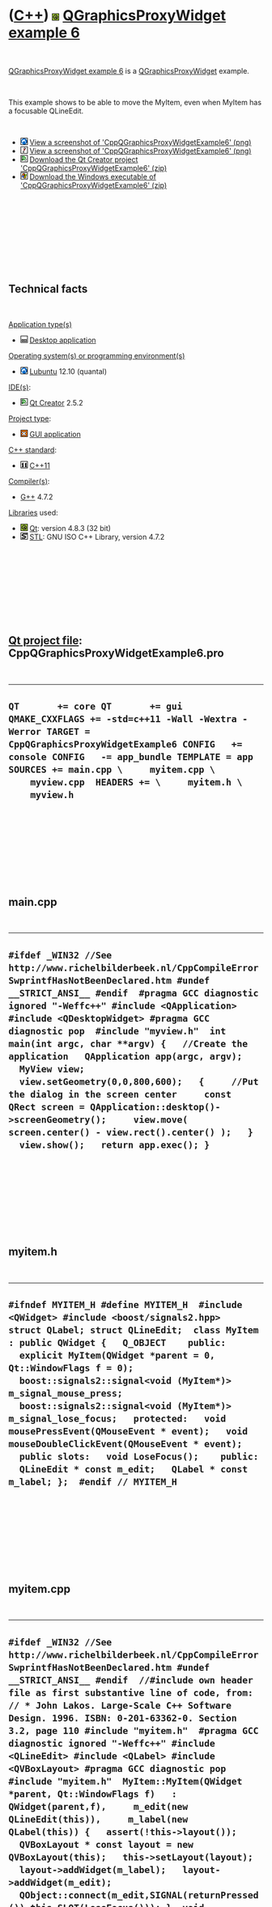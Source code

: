 



 

 

 

 

 

([C++](Cpp.htm)) ![Qt](PicQt.png) [QGraphicsProxyWidget example 6](CppQGraphicsProxyWidgetExample6.htm)
=======================================================================================================

 

[QGraphicsProxyWidget example 6](CppQGraphicsProxyWidgetExample6.htm) is
a [QGraphicsProxyWidget](CppQGraphicsProxyWidget.htm) example.

 

This example shows to be able to move the MyItem, even when MyItem has a
focusable QLineEdit.

 

-   ![Lubuntu](PicLubuntu.png) [View a screenshot of
    'CppQGraphicsProxyWidgetExample6' (png)](CppQGraphicsProxyWidgetExample6.png)
-   ![Wine](PicWine.png) [View a screenshot of
    'CppQGraphicsProxyWidgetExample6' (png)](CppQGraphicsProxyWidgetExample6Wine.png)
-   ![Qt Creator](PicQtCreator.png) [Download the Qt Creator project
    'CppQGraphicsProxyWidgetExample6' (zip)](CppQGraphicsProxyWidgetExample6.zip)
-   ![Windows](PicWindows.png) [Download the Windows executable of
    'CppQGraphicsProxyWidgetExample6' (zip)](CppQGraphicsProxyWidgetExample6Exe.zip)

 

 

 

 

 

Technical facts
---------------

 

[Application type(s)](CppApplication.htm)

-   ![Desktop](PicDesktop.png) [Desktop
    application](CppDesktopApplication.htm)

[Operating system(s) or programming environment(s)](CppOs.htm)

-   ![Lubuntu](PicLubuntu.png) [Lubuntu](CppLubuntu.htm) 12.10 (quantal)

[IDE(s)](CppIde.htm):

-   ![Qt Creator](PicQtCreator.png) [Qt Creator](CppQtCreator.htm) 2.5.2

[Project type](CppQtProjectType.htm):

-   ![GUI](PicGui.png) [GUI application](CppGuiApplication.htm)

[C++ standard](CppStandard.htm):

-   ![C++11](PicCpp11.png) [C++11](Cpp11.htm)

[Compiler(s)](CppCompiler.htm):

-   [G++](CppGpp.htm) 4.7.2

[Libraries](CppLibrary.htm) used:

-   ![Qt](PicQt.png) [Qt](CppQt.htm): version 4.8.3 (32 bit)
-   ![STL](PicStl.png) [STL](CppStl.htm): GNU ISO C++ Library, version
    4.7.2

 

 

 

 

 

[Qt project file](CppQtProjectFile.htm): CppQGraphicsProxyWidgetExample6.pro
----------------------------------------------------------------------------

 

  --------------------------------------------------------------------------------------------------------------------------------------------------------------------------------------------------------------------------------------------------------------------------------------------
  ` QT       += core QT       += gui QMAKE_CXXFLAGS += -std=c++11 -Wall -Wextra -Werror TARGET = CppQGraphicsProxyWidgetExample6 CONFIG   += console CONFIG   -= app_bundle TEMPLATE = app SOURCES += main.cpp \     myitem.cpp \     myview.cpp  HEADERS += \     myitem.h \     myview.h `
  --------------------------------------------------------------------------------------------------------------------------------------------------------------------------------------------------------------------------------------------------------------------------------------------

 

 

 

 

 

main.cpp
--------

 

  ----------------------------------------------------------------------------------------------------------------------------------------------------------------------------------------------------------------------------------------------------------------------------------------------------------------------------------------------------------------------------------------------------------------------------------------------------------------------------------------------------------------------------------------------------------------------------------------------------------------------------------------------------
  ` #ifdef _WIN32 //See http://www.richelbilderbeek.nl/CppCompileErrorSwprintfHasNotBeenDeclared.htm #undef __STRICT_ANSI__ #endif  #pragma GCC diagnostic ignored "-Weffc++" #include <QApplication> #include <QDesktopWidget> #pragma GCC diagnostic pop  #include "myview.h"  int main(int argc, char **argv) {   //Create the application   QApplication app(argc, argv);   MyView view;   view.setGeometry(0,0,800,600);   {     //Put the dialog in the screen center     const QRect screen = QApplication::desktop()->screenGeometry();     view.move( screen.center() - view.rect().center() );   }   view.show();   return app.exec(); } `
  ----------------------------------------------------------------------------------------------------------------------------------------------------------------------------------------------------------------------------------------------------------------------------------------------------------------------------------------------------------------------------------------------------------------------------------------------------------------------------------------------------------------------------------------------------------------------------------------------------------------------------------------------------

 

 

 

 

 

myitem.h
--------

 

  -------------------------------------------------------------------------------------------------------------------------------------------------------------------------------------------------------------------------------------------------------------------------------------------------------------------------------------------------------------------------------------------------------------------------------------------------------------------------------------------------------------------------------------------------------------------------------------------------------------------------
  ` #ifndef MYITEM_H #define MYITEM_H  #include <QWidget> #include <boost/signals2.hpp>  struct QLabel; struct QLineEdit;  class MyItem : public QWidget {   Q_OBJECT    public:   explicit MyItem(QWidget *parent = 0, Qt::WindowFlags f = 0);   boost::signals2::signal<void (MyItem*)> m_signal_mouse_press;   boost::signals2::signal<void (MyItem*)> m_signal_lose_focus;   protected:   void mousePressEvent(QMouseEvent * event);   void mouseDoubleClickEvent(QMouseEvent * event);   public slots:   void LoseFocus();    public:   QLineEdit * const m_edit;   QLabel * const m_label; };  #endif // MYITEM_H `
  -------------------------------------------------------------------------------------------------------------------------------------------------------------------------------------------------------------------------------------------------------------------------------------------------------------------------------------------------------------------------------------------------------------------------------------------------------------------------------------------------------------------------------------------------------------------------------------------------------------------------

 

 

 

 

 

myitem.cpp
----------

 

  ----------------------------------------------------------------------------------------------------------------------------------------------------------------------------------------------------------------------------------------------------------------------------------------------------------------------------------------------------------------------------------------------------------------------------------------------------------------------------------------------------------------------------------------------------------------------------------------------------------------------------------------------------------------------------------------------------------------------------------------------------------------------------------------------------------------------------------------------------------------------------------------------------------------------------------------------------------------------------------------------------------------------------------------------------------------------------------------------------------------------------------------------------------------------------------------------------------------------------------------------------------------------------------------
  ` #ifdef _WIN32 //See http://www.richelbilderbeek.nl/CppCompileErrorSwprintfHasNotBeenDeclared.htm #undef __STRICT_ANSI__ #endif  //#include own header file as first substantive line of code, from: // * John Lakos. Large-Scale C++ Software Design. 1996. ISBN: 0-201-63362-0. Section 3.2, page 110 #include "myitem.h"  #pragma GCC diagnostic ignored "-Weffc++" #include <QLineEdit> #include <QLabel> #include <QVBoxLayout> #pragma GCC diagnostic pop  #include "myitem.h"  MyItem::MyItem(QWidget *parent, Qt::WindowFlags f)   : QWidget(parent,f),     m_edit(new QLineEdit(this)),     m_label(new QLabel(this)) {   assert(!this->layout());   QVBoxLayout * const layout = new QVBoxLayout(this);   this->setLayout(layout);   layout->addWidget(m_label);   layout->addWidget(m_edit);   QObject::connect(m_edit,SIGNAL(returnPressed()),this,SLOT(LoseFocus())); }  void MyItem::LoseFocus() {   //Really get rid of the focus   this->clearFocus();   this->setEnabled(false);   m_signal_lose_focus(this);   //Enable the item again   this->setEnabled(true); }  void MyItem::mousePressEvent(QMouseEvent * event) {   m_signal_mouse_press(this);   QWidget::mousePressEvent(event); }   void MyItem::mouseDoubleClickEvent(QMouseEvent *) {   LoseFocus(); } `
  ----------------------------------------------------------------------------------------------------------------------------------------------------------------------------------------------------------------------------------------------------------------------------------------------------------------------------------------------------------------------------------------------------------------------------------------------------------------------------------------------------------------------------------------------------------------------------------------------------------------------------------------------------------------------------------------------------------------------------------------------------------------------------------------------------------------------------------------------------------------------------------------------------------------------------------------------------------------------------------------------------------------------------------------------------------------------------------------------------------------------------------------------------------------------------------------------------------------------------------------------------------------------------------------

 

 

 

 

 

myview.h
--------

 

  -------------------------------------------------------------------------------------------------------------------------------------------------------------------------------------------------------------------------------------------------------------------------------------------------------------------------------------------------------------------------------------------------------------------------------------------------------------------------------------------------------------------------------------------------------------------------------------------------------------------------------
  ` #ifndef MYVIEW_H #define MYVIEW_H  #include <QGraphicsView>   #include "myitem.h"  struct MyItem; struct QGraphicsScene;  class MyView : public QGraphicsView {   Q_OBJECT    public:   explicit MyView(QWidget *parent = 0);    protected:   void mouseMoveEvent(QMouseEvent *event);   void mouseReleaseEvent(QMouseEvent *);    private:   QGraphicsScene * const m_scene;   MyItem * m_drag_item;   std::map<MyItem *,QGraphicsProxyWidget *> m_m;    //My own added method   void OnMousePress(MyItem * item);   //An item wants to get rid of its focus   void OnItemNoFocus(MyItem * item); };  #endif // MYVIEW_H `
  -------------------------------------------------------------------------------------------------------------------------------------------------------------------------------------------------------------------------------------------------------------------------------------------------------------------------------------------------------------------------------------------------------------------------------------------------------------------------------------------------------------------------------------------------------------------------------------------------------------------------------

 

 

 

 

 

myview.cpp
----------

 

  ----------------------------------------------------------------------------------------------------------------------------------------------------------------------------------------------------------------------------------------------------------------------------------------------------------------------------------------------------------------------------------------------------------------------------------------------------------------------------------------------------------------------------------------------------------------------------------------------------------------------------------------------------------------------------------------------------------------------------------------------------------------------------------------------------------------------------------------------------------------------------------------------------------------------------------------------------------------------------------------------------------------------------------------------------------------------------------------------------------------------------------------------------------------------------------------------------------------------------------------------------------------------------------------------------------------------------------------------------------------------------------------------------------------------------------------------------------------------------------------------------------------------------------------------------------------------------------------------------------------------------------------------------------------------------------------------------------------------------------------------------------------------------------------------------------------------------------------------------------------------------------------------------------------------------------------------------------------------------------------------------------------------------------------------------------------------------------------------------------------------------------------------------------------------------------------------------------------------------------------------------------------------------------------------------------------------------------------------------------------------------------------------------------------------------------------------------------------------------------------------------------------------------------------------------------------------------------------------------------------------------------------------------------------------------------------------------------------------------------------------------------------------------------------------------------------
  ` #ifdef _WIN32 //See http://www.richelbilderbeek.nl/CppCompileErrorSwprintfHasNotBeenDeclared.htm #undef __STRICT_ANSI__ #endif  //#include own header file as first substantive line of code, from: // * John Lakos. Large-Scale C++ Software Design. 1996. ISBN: 0-201-63362-0. Section 3.2, page 110 #include "myview.h"   #include <cassert> #include <cmath>  #pragma GCC diagnostic ignored "-Weffc++" #include <QGraphicsProxyWidget> #include <QGraphicsScene> #include <QLabel> #include <QLineEdit> #include <QDialog> #include <QGraphicsSceneMouseEvent> #pragma GCC diagnostic pop   MyView::MyView(QWidget *parent)   : QGraphicsView(parent),     m_scene(new QGraphicsScene(this)),     m_drag_item(nullptr) {   this->setScene(m_scene);   //Create the QLineEdit instances   const int sz = 10;   std::vector<QGraphicsProxyWidget *> proxies;   for (int i=0; i!=sz; ++i)   {     MyItem * const item = new MyItem;     item->setGeometry(0,0,100,22);     item->m_label->setText(QString("#") + QString::number(i));     item->m_edit->setText(QString("Text ") + QString::number(i));     item->m_signal_mouse_press.connect(       boost::bind(         &MyView::OnMousePress,         this,_1)); //_1 because the signal contains an argument     item->m_signal_lose_focus.connect(       boost::bind(         &MyView::OnItemNoFocus,         this,_1)); //_1 because the signal contains an argument     //Add the QWidget and obtain its proxy     QGraphicsProxyWidget * const proxy = m_scene->addWidget(item);     proxies.push_back(proxy);     m_m[item] = proxy;   }    const double ray = 200.0; //pixels   for (int i=0; i!=sz; ++i)   {     const double angle = 2.0 * M_PI * static_cast<double>(i) / static_cast<double>(sz);     const int x = static_cast<int>(0.0 + (std::sin(angle) * ray));     const int y = static_cast<int>(0.0 - (std::cos(angle) * ray));     QGraphicsProxyWidget * const proxy = proxies[i];     proxy->setRotation(angle * 360.0 / (2.0 * M_PI));     proxy->setPos(x,y);     proxy->setFlag(QGraphicsItem::ItemIsMovable,true); //No need to set this flag   } }  void MyView::OnMousePress(MyItem * item) {   assert(item);   m_drag_item = item;   //item->m_edit->setText("Gotcha!"); }  void MyView::OnItemNoFocus(MyItem * item) {   assert(item);   //item->m_edit->setText("Lost focus");   this->setFocus();   m_drag_item = nullptr;   assert(!m_drag_item); }  void MyView::mouseMoveEvent(QMouseEvent *event) {   if (m_drag_item)   {     //Convert the position clicked to the QGraphicsView coordinat     const QPointF p = this->mapToScene(event->pos());     //Let the item follow the mouse cursor     m_m[m_drag_item]->setPos(p);   } }  void MyView::mouseReleaseEvent(QMouseEvent *) {   m_drag_item = nullptr; } `
  ----------------------------------------------------------------------------------------------------------------------------------------------------------------------------------------------------------------------------------------------------------------------------------------------------------------------------------------------------------------------------------------------------------------------------------------------------------------------------------------------------------------------------------------------------------------------------------------------------------------------------------------------------------------------------------------------------------------------------------------------------------------------------------------------------------------------------------------------------------------------------------------------------------------------------------------------------------------------------------------------------------------------------------------------------------------------------------------------------------------------------------------------------------------------------------------------------------------------------------------------------------------------------------------------------------------------------------------------------------------------------------------------------------------------------------------------------------------------------------------------------------------------------------------------------------------------------------------------------------------------------------------------------------------------------------------------------------------------------------------------------------------------------------------------------------------------------------------------------------------------------------------------------------------------------------------------------------------------------------------------------------------------------------------------------------------------------------------------------------------------------------------------------------------------------------------------------------------------------------------------------------------------------------------------------------------------------------------------------------------------------------------------------------------------------------------------------------------------------------------------------------------------------------------------------------------------------------------------------------------------------------------------------------------------------------------------------------------------------------------------------------------------------------------------------------------

 

 

 

 

 

crosscompiletowindows.sh
------------------------

 

  ----------------------------------------------------------------------------------------------------------------------------------------------------------------------------------------------------------------------------------------------------------------------------
  ` #!/bin/sh #From http://richelbilderbeek.nl/CppQtCrosscompileToWindowsExample15.htm  echo "Cross compiling to Windows"  echo "1/2: Creating Windows makefile" i686-pc-mingw32-qmake CppQGraphicsProxyWidgetExample6.pro  echo "2/2: making makefile"  make  echo "Done" `
  ----------------------------------------------------------------------------------------------------------------------------------------------------------------------------------------------------------------------------------------------------------------------------

 

 

 

 

 





 

[![Valid XHTML 1.0 Strict](valid-xhtml10.png){width="88"
height="31"}](http://validator.w3.org/check?uri=referer)

This page has been created by the [tool](Tools.htm)
[CodeToHtml](ToolCodeToHtml.htm)

